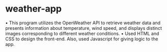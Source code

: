 # weather-app
•	This program utilizes the OpenWeather API to retrieve weather data and presents information about temperature, wind speed, and displays distinct images corresponding to different weather conditions.
•	Used HTML and CSS to design the front-end. Also, used Javascript for giving logic to the app.
